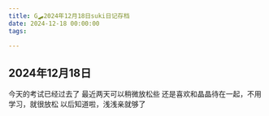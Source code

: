 ```yaml
---
title: G🛹2024年12月18日suki日记存档
date: 2024-12-18 00:00:00
tags:

---
```


## 2024年12月18日

今天的考试已经过去了
最近两天可以稍微放松些
还是喜欢和晶晶待在一起，不用学习，就很放松
以后知道啦，浅浅亲就够了
